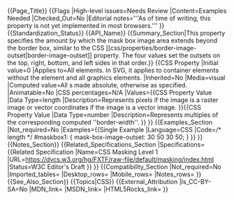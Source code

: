 {{Page_Title}}
{{Flags
|High-level issues=Needs Review
|Content=Examples Needed
|Checked_Out=No
|Editorial notes='''As of time of writing, this property is not yet implemented in most browsers.'''
}}
{{Standardization_Status}}
{{API_Name}}
{{Summary_Section|This property specifies the amount by which the mask box image area extends beyond the border box, similar to the CSS [[css/properties/border-image-outset|border-image-outset]] property. The four values set the outsets on the top, right, bottom, and left sides in that order.}}
{{CSS Property
|Initial value=0
|Applies to=All elements. In SVG, it applies to container elements without the <defs> element and all graphics elements.
|Inherited=No
|Media=visual
|Computed value=All <length>s made absolute, otherwise as specified.
|Animatable=No
|CSS percentages=N/A
|Values={{CSS Property Value
|Data Type=length
|Description=Represents pixels if the image is a raster image or vector coordinates if the image is a vector image.
}}{{CSS Property Value
|Data Type=number
|Description=Represents multiples of the corresponding computed ''border-width''.
}}
}}
{{Examples_Section
|Not_required=No
|Examples={{Single Example
|Language=CSS
|Code=/* length */
#maskbox1: {
    mask-box-image-outset: 30 50 30 50;
}
}}
}}
{{Notes_Section}}
{{Related_Specifications_Section
|Specifications={{Related Specification
|Name=CSS Masking Level 1
|URL=https://dvcs.w3.org/hg/FXTF/raw-file/default/masking/index.html
|Status=W3C Editor's Draft
}}
}}
{{Compatibility_Section
|Not_required=No
|Imported_tables=
|Desktop_rows=
|Mobile_rows=
|Notes_rows=
}}
{{See_Also_Section}}
{{Topics|CSS}}
{{External_Attribution
|Is_CC-BY-SA=No
|MDN_link=
|MSDN_link=
|HTML5Rocks_link=
}}